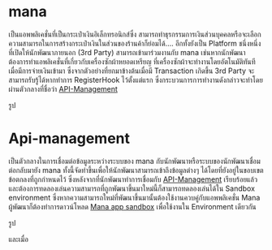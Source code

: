# mana  
เป็นแอพพลิเคชั่นที่เป็นกระเป๋าเงินอิเล็กทรอนิกส์ซึ่ง สามารถทำธุรกรรมการเงินส่วนบุคคลหรือจะเลือกความสามารถในการสร้างกระเป๋าเงินในส่วนของร้านค้าก็ย่อมได้.... อีกทั้งยังเป็น Platform ชนึ่งหนึ่งที่เปิดให้นักพัฒนาภายนอก (3rd Party) สามารถเข้ามาร่วมงานกับ mana เช่นหากนักพัฒนาต้องการทำแอพลิเคชั่นที่เกี่ยวกับเครื่องซักผ้าหยอดเหรียญ ที่เครื่องซักผ้าจะทำงานโดยอัตโนมัติทันทีเมื่อมีการจ่ายเงินเข้ามา ซึ่งจากตัวอย่างที่ยกมาข้างต้นเมื่อมี Transaction เกิดขึ้น 3rd Party จะสามารถรับรู้ได้หากทำการ RegisterHook ไว้ตั้งแต่แรก ซึ่งกระบวนการการทำงานดังกล่าวจะทำโดยผ่านตัวกลางที่ชื่อว่า [API-Management](../Quickstarts/APIs.md) 

รูป
# Api-management
เป็นตัวกลางในการเชื่อมต่อข้อมูลระหว่างระบบของ mana กับนักพัฒนาหรือระบบของนักพัฒนาเชื่อมต่อกลับมายัง mana ทั้งนี้จัดทำขึ้นเพื่อให้นักพัฒนาสามารถเข้าถึงข้อมูลต่างๆ ได้โดยที่ยังอยู่ในขอบเขตข้อตกลงที่ถูกกำหนดไว้ ซึ่งหลังจากที่นักพัฒนาทำการเชื่อมกับ [API-Management](../Quickstarts/APIs.md) เรียบร้อยแล้วและต้องการทดลองเล่นความสามารถที่ถูกพัฒนาขึ้นมาใหม่นี้ก็สามารถทดลองเล่นได้ใน Sandbox environment ซึ่งหากความสามารถใหม่ที่พัฒนาขึ้นมานั้นต้องใช้งานควบคู่กับแอพพลิเคชั่น Mana ผู้พัฒนาก็ต้องทำการดาวน์โหลด [Mana app sandbox](../Quickstarts/APIs.md) เพื่อใช้งานใน Environment เดียวกัน

รูป 

และเมื่อ
